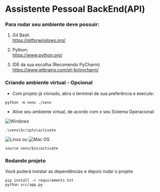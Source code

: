 # Assistente Pessoal BackEnd(API)

### Para rodar seu ambiente deve possuir:
1. Git Bash <br/>
https://gitforwindows.org/

2. Python: <br/>
https://www.python.org/ <br/>

3. IDE da sua escolha (Recomendo PyCharm) <br/>
https://www.jetbrains.com/pt-br/pycharm/


### Criando ambiente virtual - Opcional

- Com projeto já clonado, abra o terminal de sua preferência e execute:
```
python -m venv ./venv
```
- Ative seu ambiente virtual, de acordo com o seu Sistema Operacional: <br/>

![Windows](https://img.shields.io/badge/Windows-0078D6?style=for-the-badge&logo=windows&logoColor=white)
```
.\venv\Scripts\activate
```
![Linux](https://img.shields.io/badge/Linux-FCC624?style=for-the-badge&logo=linux&logoColor=black) ou ![Mac OS](https://img.shields.io/badge/mac%20os-000000?style=for-the-badge&logo=macos&logoColor=F0F0F0)
```
source venv/bin/activate
```
### Rodando projeto

<p>
    Você poderá instalar as dependências e depois rodar o projeto
</p>

```
pip install -r requirements.txt
python src/app.py
```
